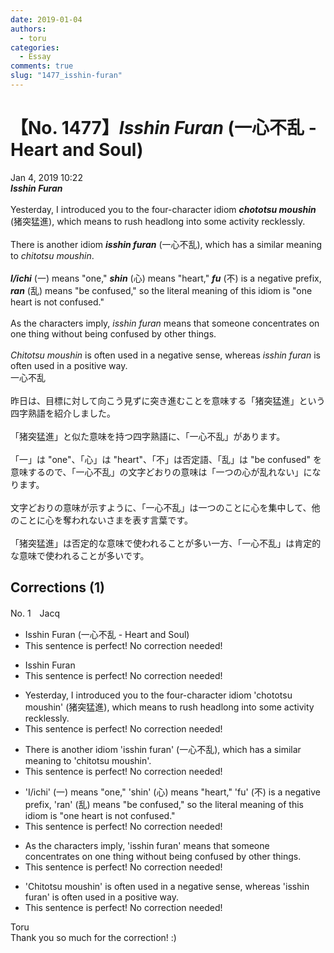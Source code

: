 ```yaml
---
date: 2019-01-04
authors:
  - toru
categories:
  - Essay
comments: true
slug: "1477_isshin-furan"
---
```


# 【No. 1477】<strong><em>Isshin Furan</em></strong> (一心不乱 - Heart and Soul)
<div class="date">Jan 4, 2019 10:22</div>
<div id="post"><div id="body_show_ori">
<strong><em>Isshin Furan</em></strong><br/><br/>Yesterday, I introduced you to the four-character idiom <strong><em>chototsu moushin</em></strong> (猪突猛進), which means to rush headlong into some activity recklessly.<br/><br/>There is another idiom <strong><em>isshin furan</em></strong> (一心不乱), which has a similar meaning to <em>chitotsu moushin</em>.<br/><br/><strong><em>I/ichi</em></strong> (一) means "one," <strong><em>shin</em></strong> (心) means "heart," <strong><em>fu</em></strong> (不) is a negative prefix, <strong><em>ran</em></strong> (乱) means "be confused," so the literal meaning of this idiom is "one heart is not confused."<br/><br/>As the characters imply, <em>isshin furan</em> means that someone concentrates on one thing without being confused by other things.<br/><br/><em>Chitotsu moushin</em> is often used in a negative sense, whereas <em>isshin furan</em> is often used in a positive way.
</div></div>

<!-- more -->

<div id="post_ja"><div id="body_show_mo">
一心不乱<br/><br/>昨日は、目標に対して向こう見ずに突き進むことを意味する「猪突猛進」という四字熟語を紹介しました。<br/><br/>「猪突猛進」と似た意味を持つ四字熟語に、「一心不乱」があります。<br/><br/>「一」は "one"、「心」は "heart"、「不」は否定語、「乱」は "be confused" を意味するので、「一心不乱」の文字どおりの意味は「一つの心が乱れない」になります。<br/><br/>文字どおりの意味が示すように、「一心不乱」は一つのことに心を集中して、他のことに心を奪われないさまを表す言葉です。<br/><br/>「猪突猛進」は否定的な意味で使われることが多い一方、「一心不乱」は肯定的な意味で使われることが多いです。
</div></div>

## Corrections (1)
<div id="block"><div class="first_name"> No. 1　<span class="just_name">Jacq</span></div><div id="block2">
<ul class="correction_field">
<li class="incorrect">Isshin Furan (一心不乱 - Heart and Soul)</li>
<li class="corrected perfect">This sentence is perfect! No correction needed!</li>
</ul>
<ul class="correction_field">
<li class="incorrect">Isshin Furan</li>
<li class="corrected perfect">This sentence is perfect! No correction needed!</li>
</ul>
<ul class="correction_field">
<li class="incorrect">Yesterday, I introduced you to the four-character idiom 'chototsu moushin' (猪突猛進), which means to rush headlong into some activity recklessly.</li>
<li class="corrected perfect">This sentence is perfect! No correction needed!</li>
</ul>
<ul class="correction_field">
<li class="incorrect">There is another idiom 'isshin furan' (一心不乱), which has a similar meaning to 'chitotsu moushin'.</li>
<li class="corrected perfect">This sentence is perfect! No correction needed!</li>
</ul>
<ul class="correction_field">
<li class="incorrect">'I/ichi' (一) means "one," 'shin' (心) means "heart," 'fu' (不) is a negative prefix, 'ran' (乱) means "be confused," so the literal meaning of this idiom is "one heart is not confused."</li>
<li class="corrected perfect">This sentence is perfect! No correction needed!</li>
</ul>
<ul class="correction_field">
<li class="incorrect">As the characters imply, 'isshin furan' means that someone concentrates on one thing without being confused by other things.</li>
<li class="corrected perfect">This sentence is perfect! No correction needed!</li>
</ul>
<ul class="correction_field">
<li class="incorrect">'Chitotsu moushin' is often used in a negative sense, whereas 'isshin furan' is often used in a positive way.</li>
<li class="corrected perfect">This sentence is perfect! No correction needed!</li>
</ul>
</div><div class="name"><span class="just_name">Toru</span><br>
Thank you so much for the correction! :)
</div>
</div>
